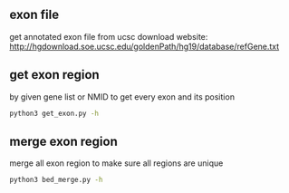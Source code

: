 ## exon file
get annotated exon file from ucsc
download website: http://hgdownload.soe.ucsc.edu/goldenPath/hg19/database/refGene.txt

## get exon region
by given gene list or NMID to get every exon and its position

```sh
python3 get_exon.py -h
```

## merge exon region
merge all exon region to make sure all regions are unique

```sh
python3 bed_merge.py -h
```
 


